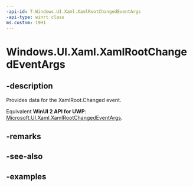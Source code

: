 ```yaml
---
-api-id: T:Windows.UI.Xaml.XamlRootChangedEventArgs
-api-type: winrt class
ms.custom: 19H1
---
```


<!-- Class syntax.
public class XamlRootChangedEventArgs 
-->

# Windows.UI.Xaml.XamlRootChangedEventArgs

## -description

Provides data for the XamlRoot.Changed event.

Equivalent **WinUI 2 API for UWP**: [Microsoft.UI.Xaml.XamlRootChangedEventArgs](/windows/winui/api/microsoft.ui.xaml.xamlrootchangedeventargs).

## -remarks

## -see-also

## -examples


